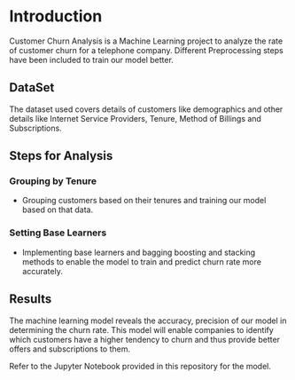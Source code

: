 # Introduction
Customer Churn Analysis is a Machine Learning project to analyze the rate of customer churn for a telephone company. Different Preprocessing steps have been included to train our model better. 

## DataSet

The dataset used covers details of customers like demographics and other details like Internet Service Providers, Tenure, Method of Billings and Subscriptions.

## Steps for Analysis

### Grouping by Tenure
   - Grouping customers based on their tenures and training our model based on that data.

### Setting Base Learners
   - Implementing base learners and bagging boosting and stacking methods to enable the model to train and predict churn rate more accurately.

## Results

The machine learning model reveals the accuracy, precision of our model in determining the churn rate. This model will enable companies to identify which customers have a higher tendency to churn and thus provide better offers and subscriptions to them.

Refer to the Jupyter Notebook provided in this repository for the model.
